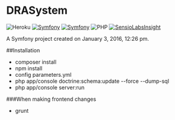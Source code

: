 DRASystem
=========

![Heroku](http://heroku-badge.herokuapp.com/?app=diazreyes&style=flat)
[![Symfony](http://img.shields.io/badge/Symfony2-2.8.11-blue.svg)](http://syfmony.com)
[![Symfony](http://img.shields.io/badge/PHP-7.0.10-yellow.svg)](http://php.net)
![PHP](http://img.shields.io/badge/Buildpack-PHP-lightgrey.svg)
[![SensioLabsInsight](https://insight.sensiolabs.com/projects/c8504c3e-77f3-4d27-9a5c-e31f657c0880/small.png)](https://insight.sensiolabs.com/projects/c8504c3e-77f3-4d27-9a5c-e31f657c0880)


A Symfony project created on January 3, 2016, 12:26 pm.

##Installation
  - composer install
  - npm install
  - config parameters.yml
  - php app/console doctrine:schema:update --force --dump-sql
  - php app/console server:run

###When making frontend changes
  - grunt
  
